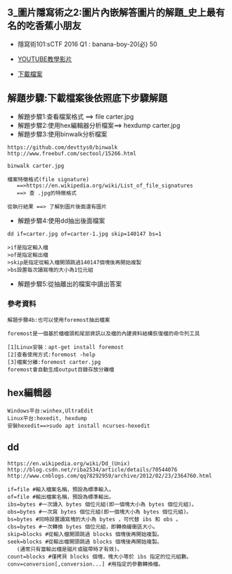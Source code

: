 ## 3_圖片隱寫術之2:圖片內嵌解答圖片的解題_史上最有名的吃香蕉小朋友
- 隱寫術101:sCTF 2016 Q1 : banana-boy-20(必) 50
- [YOUTUBE教學影片](https://youtu.be/pMcqm7w46pE)

- [下載檔案](https://raw.githubusercontent.com/MyFirstSecurity2020/backup/main/steg/steg101/carter.jpg)


## 解題步驟:下載檔案後依照底下步驟解題
- 解題步驟1:查看檔案格式 ==> file carter.jpg
- 解題步驟2:使用hex編輯器分析檔案==> hexdump carter.jpg
- 解題步驟3:使用binwalk分析檔案
```
https://github.com/devttys0/binwalk
http://www.freebuf.com/sectool/15266.html
```
```
binwalk carter.jpg

檔案特徵格式(file signature)
   ==>https://en.wikipedia.org/wiki/List_of_file_signatures
   ==> 查 .jpg的特徵格式
   
從執行結果 ==> 了解到圖片後面還有圖片
```

- 解題步驟4:使用dd抽出後面檔案
```
dd if=carter.jpg of=carter-1.jpg skip=140147 bs=1

>if是指定輸入檔
>of是指定輸出檔
>skip是指定從輸入檔開頭跳過140147個塊後再開始複製
>bs設置每次讀寫塊的大小為1位元組
```
- 解題步驟5:從抽離出的檔案中讀出答案


### 參考資料
```
解題步驟4b:也可以使用foremost抽出檔案

foremost是一個基於檔檔頭和尾部資訊以及檔的內建資料結構恢復檔的命令列工具

[1]Linux安裝：apt-get install foremost
[2]查看使用方式:foremost -help
[3]檔案分離:foremost carter.jpg
foremost會自動生成output目錄存放分離檔
```


## hex編輯器
```
Windows平台:winhex,UltraEdit
Linux平台:hexedit, hexdump
安裝hexedit==>sudo apt install ncurses-hexedit
```

## dd
```
https://en.wikipedia.org/wiki/Dd_(Unix)
http://blog.csdn.net/riba2534/article/details/70544076
http://www.cnblogs.com/qq78292959/archive/2012/02/23/2364760.html
```
```
if=file #輸入檔案名稱，預設為標準輸入。 
of=file #輸出檔案名稱，預設為標準輸出。 
ibs=bytes #一次讀入 bytes 個位元組(即一個塊大小為 bytes 個位元組)。 
obs=bytes #一次寫 bytes 個位元組(即一個塊大小為 bytes 個位元組)。 
bs=bytes #同時設置讀寫塊的大小為 bytes ，可代替 ibs 和 obs 。 
cbs=bytes #一次轉換 bytes 個位元組，即轉換緩衝區大小。 
skip=blocks #從輸入檔開頭跳過 blocks 個塊後再開始複製。 
seek=blocks #從輸出檔開頭跳過 blocks 個塊後再開始複製。
   (通常只有當輸出檔是磁片或磁帶時才有效)。 
count=blocks #僅拷貝 blocks 個塊，塊大小等於 ibs 指定的位元組數。 
conv=conversion[,conversion...] #用指定的參數轉換檔。
```
